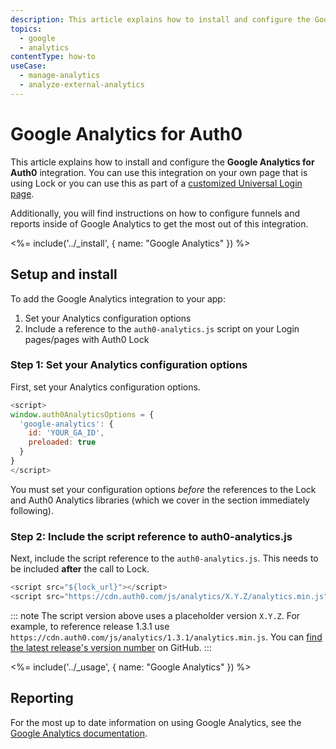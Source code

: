 ```yaml
---
description: This article explains how to install and configure the Google Analytics for Auth0 integration.
topics:
  - google
  - analytics
contentType: how-to
useCase:
  - manage-analytics
  - analyze-external-analytics
---
```

# Google Analytics for Auth0

This article explains how to install and configure the **Google Analytics for Auth0** integration. You can use this integration on your own page that is using Lock or you can use this as part of a [customized Universal Login page](/universal-login#advanced-customization).

Additionally, you will find instructions on how to configure funnels and reports inside of Google Analytics to get the most out of this integration.

<%= include('../_install', { name: "Google Analytics" }) %>

## Setup and install

To add the Google Analytics integration to your app:

1. Set your Analytics configuration options
2. Include a reference to the `auth0-analytics.js` script on your Login pages/pages with Auth0 Lock

### Step 1: Set your Analytics configuration options

First, set your Analytics configuration options.

```javascript
<script>
window.auth0AnalyticsOptions = {
  'google-analytics': {
    id: 'YOUR_GA_ID',
    preloaded: true
  }
}
</script>
```

You must set your configuration options *before* the references to the Lock and Auth0 Analytics libraries (which we cover in the section immediately following).

### Step 2: Include the script reference to auth0-analytics.js

Next, include the script reference to the `auth0-analytics.js`. This needs to be included **after** the call to Lock.

```javascript
<script src="${lock_url}"></script>
<script src="https://cdn.auth0.com/js/analytics/X.Y.Z/analytics.min.js"></script>
```

::: note
The script version above uses a placeholder version `X.Y.Z`. For example, to reference release 1.3.1 use `https://cdn.auth0.com/js/analytics/1.3.1/analytics.min.js`. You can [find the latest release's version number](https://github.com/auth0/auth0-analytics.js/releases/) on GitHub.
:::

<%= include('../_usage', { name: "Google Analytics" }) %>

## Reporting

For the most up to date information on using Google Analytics, see the [Google Analytics documentation](https://support.google.com/analytics).